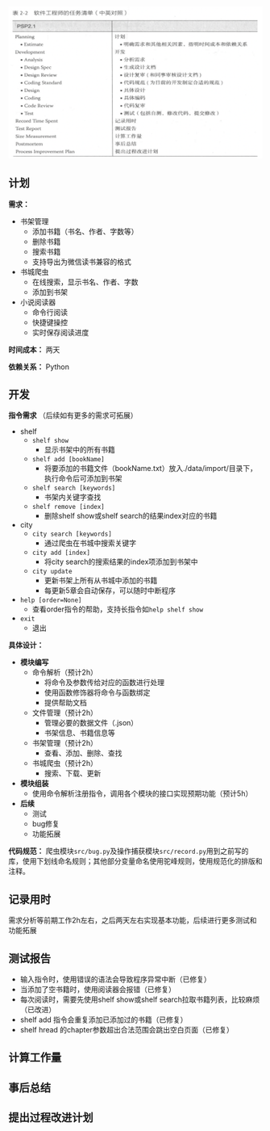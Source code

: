 ![](fig/psp.png)

## 计划
**需求：**
- 书架管理
  - 添加书籍（书名、作者、字数等）
  - 删除书籍
  - 搜索书籍
  - 支持导出为微信读书兼容的格式
- 书城爬虫
  - 在线搜索，显示书名、作者、字数
  - 添加到书架
- 小说阅读器
  - 命令行阅读
  - 快捷键操控
  - 实时保存阅读进度

**时间成本：** 两天

**依赖关系：** Python

## 开发

**指令需求** （后续如有更多的需求可拓展）
- shelf
  - `shelf show`
    - 显示书架中的所有书籍
  - `shelf add [bookName]`
    - 将要添加的书籍文件（bookName.txt）放入./data/import/目录下，执行命令后可添加到书架
  - `shelf search [keywords]`
    - 书架内关键字查找
  - `shelf remove [index]`
    - 删除shelf show或shelf search的结果index对应的书籍
- city
  - `city search [keywords]`
    - 通过爬虫在书城中搜索关键字
  - `city add [index]`
    - 将city search的搜索结果的index项添加到书架中
  - `city update`
    - 更新书架上所有从书城中添加的书籍
    - 每更新5章会自动保存，可以随时中断程序
- `help [order=None]`
  - 查看order指令的帮助，支持长指令如`help shelf show`
- `exit`
  - 退出

**具体设计：**
- **模块编写**
  - 命令解析（预计2h）
    - 将命令及参数传给对应的函数进行处理
    - 使用函数修饰器将命令与函数绑定
    - 提供帮助文档
  - 文件管理（预计2h）
    - 管理必要的数据文件（.json）
    - 书架信息、书籍信息等
  - 书架管理（预计2h）
    - 查看、添加、删除、查找
  - 书城爬虫（预计2h）
    - 搜索、下载、更新
- **模块组装**
  - 使用命令解析注册指令，调用各个模块的接口实现预期功能（预计5h）
- **后续**
  - 测试
  - bug修复
  - 功能拓展

**代码规范：** 爬虫模块`src/bug.py`及操作捕获模块`src/record.py`用到之前写的库，使用下划线命名规则；其他部分变量命名使用驼峰规则，使用规范化的排版和注释。

## 记录用时
需求分析等前期工作2h左右，之后两天左右实现基本功能，后续进行更多测试和功能拓展

## 测试报告
- 输入指令时，使用错误的语法会导致程序异常中断（已修复）
- 当添加了空书籍时，使用阅读器会报错（已修复）
- 每次阅读时，需要先使用shelf show或shelf search拉取书籍列表，比较麻烦（已改进）
- shelf add 指令会重复添加已添加过的书籍（已修复）
- shelf hread 的chapter参数超出合法范围会跳出空白页面（已修复）

## 计算工作量

## 事后总结

## 提出过程改进计划
